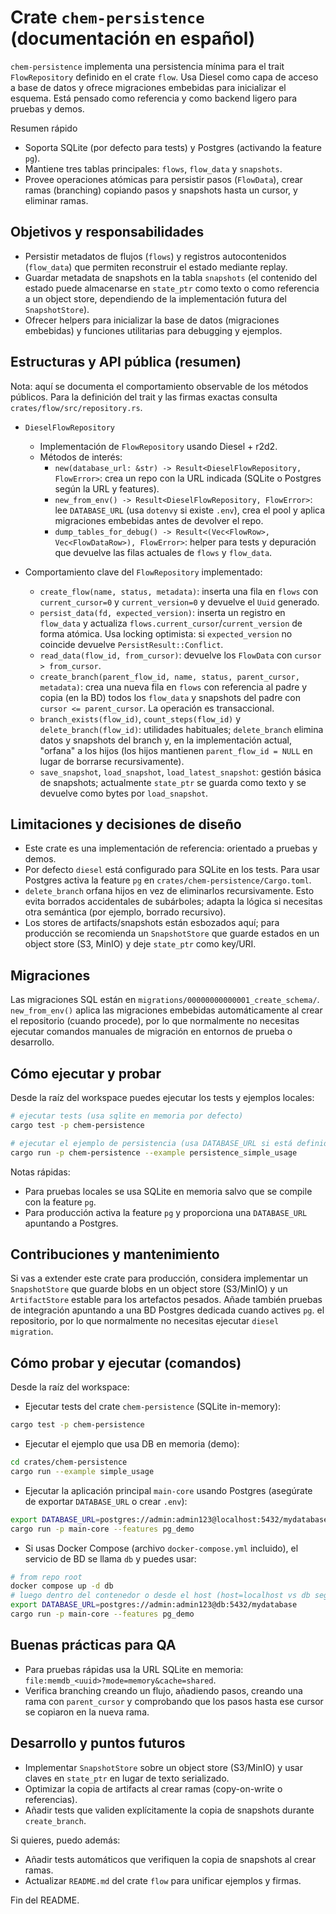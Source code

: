 
# Crate `chem-persistence` (documentación en español)

`chem-persistence` implementa una persistencia mínima para el trait
`FlowRepository` definido en el crate `flow`. Usa Diesel como capa de acceso
a base de datos y ofrece migraciones embebidas para inicializar el esquema.
Está pensado como referencia y como backend ligero para pruebas y demos.

Resumen rápido
- Soporta SQLite (por defecto para tests) y Postgres (activando la feature
  `pg`).
- Mantiene tres tablas principales: `flows`, `flow_data` y `snapshots`.
- Provee operaciones atómicas para persistir pasos (`FlowData`), crear ramas
  (branching) copiando pasos y snapshots hasta un cursor, y eliminar ramas.

## Objetivos y responsabilidades

- Persistir metadatos de flujos (`flows`) y registros autocontenidos
  (`flow_data`) que permiten reconstruir el estado mediante replay.
- Guardar metadata de snapshots en la tabla `snapshots` (el contenido del
  estado puede almacenarse en `state_ptr` como texto o como referencia a un
  object store, dependiendo de la implementación futura del `SnapshotStore`).
- Ofrecer helpers para inicializar la base de datos (migraciones embebidas)
  y funciones utilitarias para debugging y ejemplos.

## Estructuras y API pública (resumen)

Nota: aquí se documenta el comportamiento observable de los métodos públicos.
Para la definición del trait y las firmas exactas consulta `crates/flow/src/repository.rs`.

- `DieselFlowRepository`
  - Implementación de `FlowRepository` usando Diesel + r2d2.
  - Métodos de interés:
    - `new(database_url: &str) -> Result<DieselFlowRepository, FlowError>`: crea un repo
      con la URL indicada (SQLite o Postgres según la URL y features).
    - `new_from_env() -> Result<DieselFlowRepository, FlowError>`: lee `DATABASE_URL`
      (usa `dotenvy` si existe `.env`), crea el pool y aplica migraciones
      embebidas antes de devolver el repo.
    - `dump_tables_for_debug() -> Result<(Vec<FlowRow>, Vec<FlowDataRow>), FlowError>`:
      helper para tests y depuración que devuelve las filas actuales de
      `flows` y `flow_data`.

- Comportamiento clave del `FlowRepository` implementado:
  - `create_flow(name, status, metadata)`: inserta una fila en `flows` con
    `current_cursor=0` y `current_version=0` y devuelve el `Uuid` generado.
  - `persist_data(fd, expected_version)`: inserta un registro en `flow_data`
    y actualiza `flows.current_cursor`/`current_version` de forma atómica.
    Usa locking optimista: si `expected_version` no coincide devuelve
    `PersistResult::Conflict`.
  - `read_data(flow_id, from_cursor)`: devuelve los `FlowData` con `cursor > from_cursor`.
  - `create_branch(parent_flow_id, name, status, parent_cursor, metadata)`: crea
    una nueva fila en `flows` con referencia al padre y copia (en la BD) todos
    los `flow_data` y snapshots del padre con `cursor <= parent_cursor`.
    La operación es transaccional.
  - `branch_exists(flow_id)`, `count_steps(flow_id)` y `delete_branch(flow_id)`:
    utilidades habituales; `delete_branch` elimina datos y snapshots del
    branch y, en la implementación actual, "orfana" a los hijos (los hijos
    mantienen `parent_flow_id = NULL` en lugar de borrarse recursivamente).
  - `save_snapshot`, `load_snapshot`, `load_latest_snapshot`: gestión básica
    de snapshots; actualmente `state_ptr` se guarda como texto y se devuelve
    como bytes por `load_snapshot`.

## Limitaciones y decisiones de diseño

- Este crate es una implementación de referencia: orientado a pruebas y demos.
- Por defecto `diesel` está configurado para SQLite en los tests. Para usar
  Postgres activa la feature `pg` en `crates/chem-persistence/Cargo.toml`.
- `delete_branch` orfana hijos en vez de eliminarlos recursivamente. Esto
  evita borrados accidentales de subárboles; adapta la lógica si necesitas
  otra semántica (por ejemplo, borrado recursivo).
- Los stores de artifacts/snapshots están esbozados aquí; para producción se
  recomienda un `SnapshotStore` que guarde estados en un object store (S3,
  MinIO) y deje `state_ptr` como key/URI.

## Migraciones

Las migraciones SQL están en `migrations/00000000000001_create_schema/`.
`new_from_env()` aplica las migraciones embebidas automáticamente al crear
el repositorio (cuando procede), por lo que normalmente no necesitas ejecutar
comandos manuales de migración en entornos de prueba o desarrollo.

## Cómo ejecutar y probar

Desde la raíz del workspace puedes ejecutar los tests y ejemplos locales:

```bash
# ejecutar tests (usa sqlite en memoria por defecto)
cargo test -p chem-persistence

# ejecutar el ejemplo de persistencia (usa DATABASE_URL si está definido)
cargo run -p chem-persistence --example persistence_simple_usage
```

Notas rápidas:

- Para pruebas locales se usa SQLite en memoria salvo que se compile con la
  feature `pg`.
- Para producción activa la feature `pg` y proporciona una `DATABASE_URL`
  apuntando a Postgres.

## Contribuciones y mantenimiento

Si vas a extender este crate para producción, considera implementar un
`SnapshotStore` que guarde blobs en un object store (S3/MinIO) y un
`ArtifactStore` estable para los artefactos pesados. Añade también pruebas
de integración apuntando a una BD Postgres dedicada cuando actives `pg`.
el repositorio, por lo que normalmente no necesitas ejecutar `diesel migration`.

## Cómo probar y ejecutar (comandos)

Desde la raíz del workspace:

- Ejecutar tests del crate `chem-persistence` (SQLite in-memory):

```bash
cargo test -p chem-persistence
```

- Ejecutar el ejemplo que usa DB en memoria (demo):

```bash
cd crates/chem-persistence
cargo run --example simple_usage
```

- Ejecutar la aplicación principal `main-core` usando Postgres (asegúrate
  de exportar `DATABASE_URL` o crear `.env`):

```bash
export DATABASE_URL=postgres://admin:admin123@localhost:5432/mydatabase
cargo run -p main-core --features pg_demo
```

- Si usas Docker Compose (archivo `docker-compose.yml` incluido), el
  servicio de BD se llama `db` y puedes usar:

```bash
# from repo root
docker compose up -d db
# luego dentro del contenedor o desde el host (host=localhost vs db según contexto):
export DATABASE_URL=postgres://admin:admin123@db:5432/mydatabase
cargo run -p main-core --features pg_demo
```

## Buenas prácticas para QA

- Para pruebas rápidas usa la URL SQLite en memoria:
  `file:memdb_<uuid>?mode=memory&cache=shared`.
- Verifica branching creando un flujo, añadiendo pasos, creando una rama
  con `parent_cursor` y comprobando que los pasos hasta ese cursor se copiaron
  en la nueva rama.

## Desarrollo y puntos futuros

- Implementar `SnapshotStore` sobre un object store (S3/MinIO) y usar claves
  en `state_ptr` en lugar de texto serializado.
- Optimizar la copia de artifacts al crear ramas (copy-on-write o referencias).
- Añadir tests que validen explícitamente la copia de snapshots durante
  `create_branch`.

Si quieres, puedo además:

- Añadir tests automáticos que verifiquen la copia de snapshots al crear ramas.
- Actualizar `README.md` del crate `flow` para unificar ejemplos y firmas.

Fin del README.
```
